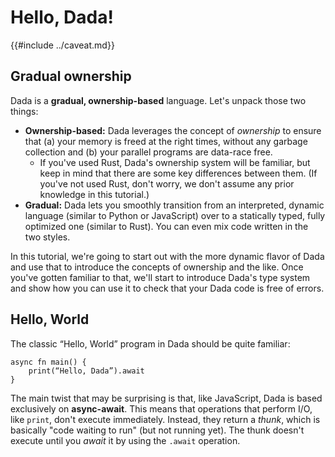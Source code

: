 # Hello, Dada!

{{#include ../caveat.md}}

## Gradual ownership

Dada is a **gradual, ownership-based** language. Let's unpack those two things:

* **Ownership-based:** Dada leverages the concept of *ownership* to ensure that (a) your memory is freed at the right times, without any garbage collection and (b) your parallel programs are data-race free.
    * If you've used Rust, Dada's ownership system will be familiar, but keep in mind that there are some key differences between them. (If you've not used Rust, don't worry, we don't assume any prior knowledge in this tutorial.)
* **Gradual:** Dada lets you smoothly transition from an interpreted, dynamic language (similar to Python or JavaScript) over to a statically typed, fully optimized one (similar to Rust). You can even mix code written in the two styles.

In this tutorial, we're going to start out with the more dynamic flavor of Dada and use that to introduce the concepts of ownership and the like. Once you've gotten familiar to that, we'll start to introduce Dada's type system and show how you can use it to check that your Dada code is free of errors.

## Hello, World

The classic “Hello, World” program in Dada should be quite familiar:

```
async fn main() {
    print(“Hello, Dada”).await
}
```

The main twist that may be surprising is that, like JavaScript, Dada is based exclusively on **async-await**. This means that operations that perform I/O, like `print`, don't execute immediately. Instead, they return a *thunk*, which is basically "code waiting to run" (but not running yet). The thunk doesn't execute until you *await* it by using the `.await` operation. 
